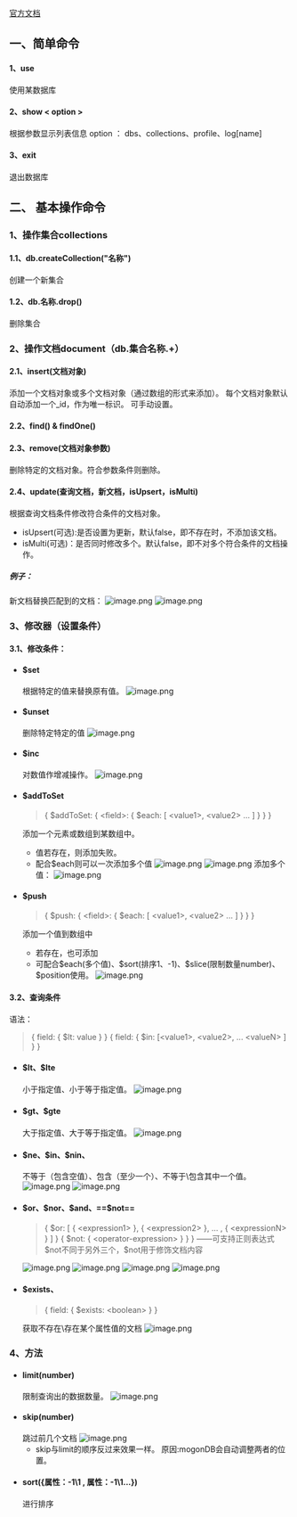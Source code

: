 [官方文档](https://docs.mongodb.com/manual/reference/operator/query/)
## 一、简单命令
#### 1、use <database>
使用某数据库
#### 2、show < option > 
根据参数显示列表信息
option ： dbs、collections、profile、log[name]
#### 3、exit
退出数据库

## 二、 基本操作命令
### 1、操作集合collections
#### 1.1、db.createCollection("名称")
创建一个新集合
#### 1.2、db.名称.drop()
删除集合

### 2、操作文档document（db.集合名称.+）
#### 2.1、insert(文档对象)
添加一个文档对象或多个文档对象（通过数组的形式来添加）。
每个文档对象默认自动添加一个_id，作为唯一标识。
可手动设置。
#### 2.2、find() & findOne()

#### 2.3、remove(文档对象参数)
删除特定的文档对象。符合参数条件则删除。
#### 2.4、update(查询文档，新文档，isUpsert，isMulti)
根据查询文档条件修改符合条件的文档对象。
- isUpsert(可选):是否设置为更新，默认false，即不存在时，不添加该文档。
- isMulti(可选)：是否同时修改多个。默认false，即不对多个符合条件的文档操作。
##### 例子：
新文档替换匹配到的文档：
![image.png](https://i.loli.net/2020/02/05/qkVT5wmL7KaFAsJ.png)
![image.png](https://i.loli.net/2020/02/05/x4YhlUqTdWkeJ3z.png)
### 3、修改器（设置条件）
#### 3.1、修改条件：
- #### \$set
 	根据特定的值来替换原有值。
![image.png](https://i.loli.net/2020/02/06/u7DRFp4xX8sSrJv.png)
- #### \$unset 
	删除特定特定的值
![image.png](https://i.loli.net/2020/02/06/ZI4Hf3jeCSwvlyT.png)
- #### \$inc
	对数值作增减操作。
	![image.png](https://i.loli.net/2020/02/06/QBgG1Nqrsv2nXmI.png)
- #### \$addToSet
	> { $addToSet: { \<field>: { $each: [ \<value1>, \<value2> ... ] } } }
	
	添加一个元素或数组到某数组中。
	- 值若存在，则添加失败。
	- 配合\$each则可以一次添加多个值
	![image.png](https://i.loli.net/2020/02/06/XZHPgSBCGbYNM5J.png)
![image.png](https://i.loli.net/2020/02/06/SmV1eF6JRQsgLAo.png)
	添加多个值：
![image.png](https://i.loli.net/2020/02/06/c4LSwPvHk3Y2RUi.png)
- #### \$push
	> { $push: { \<field>: { $each: [ \<value1>, \<value2> ... ] } } }
	
	添加一个值到数组中
	- 若存在，也可添加
	- 可配合\$each(多个值)、\$sort(排序1、-1)、\$slice(限制数量number)、\$position使用。 
	![image.png](https://i.loli.net/2020/02/06/hTsf5ilVjOL8qFt.png)

#### 3.2、查询条件
语法：
> { field:  { $lt: value } }
> { field: { $in: [\<value1>, \<value2>, ... \<valueN> ] } }
- #### \$lt、$lte
	小于指定值、小于等于指定值。
	![image.png](https://i.loli.net/2020/02/06/tQgyDKRzejUYCLh.png)
- #### \$gt、$gte
	大于指定值、大于等于指定值。
	![image.png](https://i.loli.net/2020/02/06/L6fQD4XgM2ibRv3.png)
- #### \$ne、\$in、\$nin、
	不等于（包含空值）、包含（至少一个）、不等于\包含其中一个值。
	![image.png](https://i.loli.net/2020/02/06/lOTjzAy1xfrb9mW.png)
	![image.png](https://i.loli.net/2020/02/06/LdFwIOfZvNAEyXQ.png)
- #### \$or、\$nor、\$and、==\$not==
	
	> { $or: [ { \<expression1> }, { \<expression2> }, ... , { \<expressionN> } ] }
	>{ $not: { \<operator-expression> } } } ——可支持正则表达式
	 $not不同于另外三个，\$not用于修饰文档内容 

	![image.png](https://i.loli.net/2020/02/06/BEN9fHC6Y4znJU3.png)
	![image.png](https://i.loli.net/2020/02/06/81YUFbJCuXdZnsv.png)
	![image.png](https://i.loli.net/2020/02/06/JYbUCeDzM8Kc4nX.png)
	![image.png](https://i.loli.net/2020/02/06/39nXwcefQoYV8ky.png)
	
- #### \$exists、
	>{ field: { $exists: \<boolean> } }
	
	获取不存在\存在某个属性值的文档
	![image.png](https://i.loli.net/2020/02/06/mRHIQKYZbA8MX2g.png)

### 4、方法 
- #### limit(number)
	限制查询出的数据数量。
	![image.png](https://i.loli.net/2020/02/07/gW3PD94zSMhQr7b.png)
- #### skip(number)
	跳过前几个文档
	![image.png](https://i.loli.net/2020/02/07/rjaUyXO1c9wiAIz.png)
	- skip与limit的顺序反过来效果一样。
	   原因:mogonDB会自动调整两者的位置。
- #### sort({属性：-1\1 , 属性：-1\1...})
	进行排序